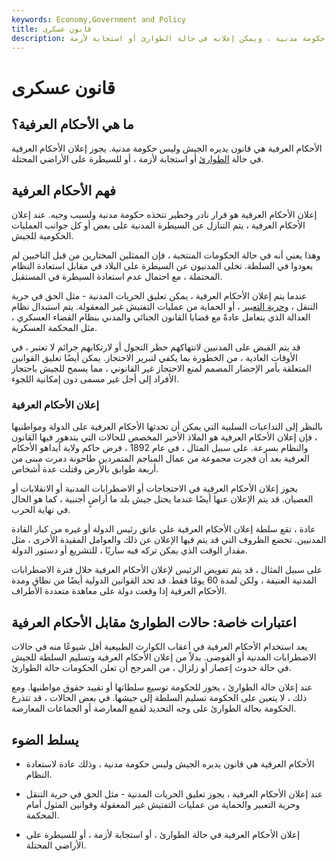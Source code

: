 ```yaml
---
keywords: Economy,Government and Policy
title: قانون عسكرى
description: الأحكام العرفية هي قانون يديره الجيش وليس حكومة مدنية ، ويمكن إعلانه في حالة الطوارئ أو استجابة لأزمة.
---
```


# قانون عسكرى
## ما هي الأحكام العرفية؟

الأحكام العرفية هي قانون يديره الجيش وليس حكومة مدنية. يجوز إعلان الأحكام العرفية في حالة [الطوارئ](/emergency_fund) أو استجابة لأزمة ، أو للسيطرة على الأراضي المحتلة.

## فهم الأحكام العرفية

إعلان الأحكام العرفية هو قرار نادر وخطير تتخذه حكومة مدنية ولسبب وجيه. عند إعلان الأحكام العرفية ، يتم التنازل عن السيطرة المدنية على بعض أو كل جوانب العمليات الحكومية للجيش.

وهذا يعني أنه في حالة الحكومات المنتخبة ، فإن الممثلين المختارين من قبل الناخبين لم يعودوا في السلطة. تخلى المدنيون عن السيطرة على البلاد في مقابل استعادة النظام المحتملة ، مع احتمال عدم استعادة السيطرة في المستقبل.

عندما يتم إعلان الأحكام العرفية ، يمكن تعليق الحريات المدنية - مثل الحق في حرية التنقل ، [وحرية التعبير](/first-amendment) ، أو الحماية من عمليات التفتيش غير المعقولة. يتم استبدال نظام العدالة الذي يتعامل عادةً مع قضايا القانون الجنائي والمدني بنظام القضاء العسكري ، مثل المحكمة العسكرية.

قد يتم القبض على المدنيين لانتهاكهم حظر التجول أو لارتكابهم جرائم لا تعتبر ، في الأوقات العادية ، من الخطورة بما يكفي لتبرير الاحتجاز. يمكن أيضًا تعليق القوانين المتعلقة بأمر الإحضار المصمم لمنع الاحتجاز غير القانوني ، مما يسمح للجيش باحتجاز الأفراد إلى أجل غير مسمى دون إمكانية اللجوء.

### إعلان الأحكام العرفية

بالنظر إلى التداعيات السلبية التي يمكن أن تحدثها الأحكام العرفية على الدولة ومواطنيها ، فإن إعلان الأحكام العرفية هو الملاذ الأخير المخصص للحالات التي يتدهور فيها القانون والنظام بسرعة. على سبيل المثال ، في عام 1892 ، فرض حاكم ولاية أيداهو الأحكام العرفية بعد أن فجرت مجموعة من عمال المناجم المتمردين طاحونة دمرت مبنى من أربعة طوابق بالأرض وقتلت عدة أشخاص.

يجوز إعلان الأحكام العرفية في الاحتجاجات أو الاضطرابات المدنية أو الانقلابات أو العصيان. قد يتم الإعلان عنها أيضًا عندما يحتل جيش بلد ما أراضٍ أجنبية ، كما هو الحال في نهاية الحرب.

عادة ، تقع سلطة إعلان الأحكام العرفية على عاتق رئيس الدولة أو غيره من كبار القادة المدنيين. تخضع الظروف التي قد يتم فيها الإعلان عن ذلك والعوامل المقيدة الأخرى ، مثل مقدار الوقت الذي يمكن تركه فيه ساريًا ، للتشريع أو دستور الدولة.

على سبيل المثال ، قد يتم تفويض الرئيس لإعلان الأحكام العرفية خلال فترة الاضطرابات المدنية العنيفة ، ولكن لمدة 60 يومًا فقط. قد تحد القوانين الدولية أيضًا من نطاق ومدة الأحكام العرفية إذا وقعت دولة على معاهدة متعددة الأطراف.

## اعتبارات خاصة: حالات الطوارئ مقابل الأحكام العرفية

يعد استخدام الأحكام العرفية في أعقاب الكوارث الطبيعية أقل شيوعًا منه في حالات الاضطرابات المدنية أو الفوضى. بدلاً من إعلان الأحكام العرفية وتسليم السلطة للجيش في حالة حدوث إعصار أو زلزال ، من المرجح أن تعلن الحكومات حالة الطوارئ.

عند إعلان حالة الطوارئ ، يجوز للحكومة توسيع سلطاتها أو تقييد حقوق مواطنيها. ومع ذلك ، لا يتعين على الحكومة تسليم السلطة إلى جيشها. في بعض الحالات ، قد تتذرع الحكومة بحالة الطوارئ على وجه التحديد لقمع المعارضة أو الجماعات المعارضة.

## يسلط الضوء

- الأحكام العرفية هي قانون يديره الجيش وليس حكومة مدنية ، وذلك عادة لاستعادة النظام.

- عند إعلان الأحكام العرفية ، يجوز تعليق الحريات المدنية - مثل الحق في حرية التنقل وحرية التعبير والحماية من عمليات التفتيش غير المعقولة وقوانين المثول أمام المحكمة.

- إعلان الأحكام العرفية في حالة الطوارئ ، أو استجابة لأزمة ، أو للسيطرة على الأراضي المحتلة.

